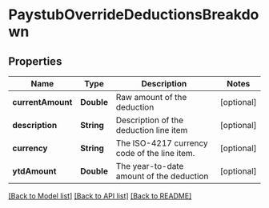 # PaystubOverrideDeductionsBreakdown

## Properties
Name | Type | Description | Notes
------------ | ------------- | ------------- | -------------
**currentAmount** | **Double** | Raw amount of the deduction | [optional] 
**description** | **String** | Description of the deduction line item | [optional] 
**currency** | **String** | The ISO-4217 currency code of the line item. | [optional] 
**ytdAmount** | **Double** | The year-to-date amount of the deduction | [optional] 

[[Back to Model list]](../README.md#documentation-for-models) [[Back to API list]](../README.md#documentation-for-api-endpoints) [[Back to README]](../README.md)


